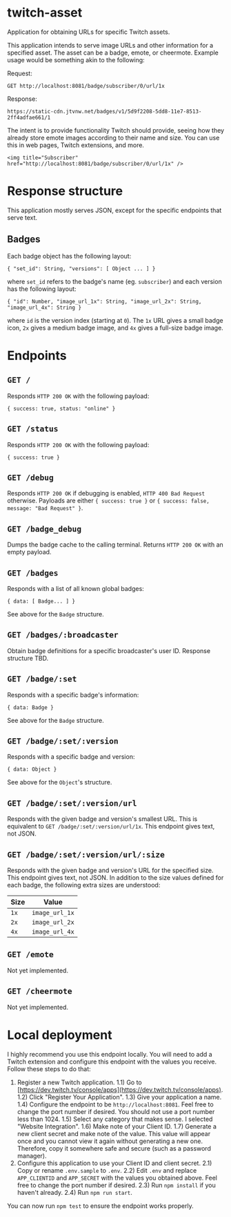# twitch-asset

Application for obtaining URLs for specific Twitch assets.

This application intends to serve image URLs and other information for a specified asset. The asset can be a badge, emote, or cheermote. Example usage would be something akin to the following:

Request:
```
GET http://localhost:8081/badge/subscriber/0/url/1x
```

Response:
```
https://static-cdn.jtvnw.net/badges/v1/5d9f2208-5dd8-11e7-8513-2ff4adfae661/1
```

The intent is to provide functionality Twitch should provide, seeing how they already store emote images according to their name and size. You can use this in web pages, Twitch extensions, and more.

```
<img title="Subscriber" href="http://localhost:8081/badge/subscriber/0/url/1x" />
```

# Response structure

This application mostly serves JSON, except for the specific endpoints that serve text.

## Badges

Each badge object has the following layout:

```
{ "set_id": String, "versions": [ Object ... ] }
```

where `set_id` refers to the badge's name (eg. `subscriber`) and each version has the following layout:

```
{ "id": Number, "image_url_1x": String, "image_url_2x": String, "image_url_4x": String }
```

where `id` is the version index (starting at `0`). The `1x` URL gives a small badge icon, `2x` gives a medium badge image, and `4x` gives a full-size badge image.

# Endpoints

## `GET /`
Responds `HTTP 200 OK` with the following payload:

```
{ success: true, status: "online" }
```

## `GET /status`
Responds `HTTP 200 OK` with the following payload:

```
{ success: true }
```

## `GET /debug`
Responds `HTTP 200 OK` if debugging is enabled, `HTTP 400 Bad Request` otherwise. Payloads are either `{ success: true }` or `{ success: false, message: "Bad Request" }`.

## `GET /badge_debug`
Dumps the badge cache to the calling terminal. Returns `HTTP 200 OK` with an empty payload.

## `GET /badges`
Responds with a list of all known global badges:

```
{ data: [ Badge... ] }
```

See above for the `Badge` structure.

## `GET /badges/:broadcaster`

Obtain badge definitions for a specific broadcaster's user ID. Response structure TBD.

## `GET /badge/:set`
Responds with a specific badge's information:

```
{ data: Badge }
```

See above for the `Badge` structure.

## `GET /badge/:set/:version`
Responds with a specific badge and version:

```
{ data: Object }
```

See above for the `Object`'s structure.

## `GET /badge/:set/:version/url`
Responds with the given badge and version's smallest URL. This is equivalent to `GET /badge/:set/:version/url/1x`. This endpoint gives text, not JSON.

## `GET /badge/:set/:version/url/:size`
Responds with the given badge and version's URL for the specified size. This endpoint gives text, not JSON. In addition to the size values defined for each badge, the following extra sizes are understood:

| Size | Value          |
| ---- | -------------- |
| `1x` | `image_url_1x` |
| `2x` | `image_url_2x` |
| `4x` | `image_url_4x` |

## `GET /emote`

Not yet implemented.

## `GET /cheermote`

Not yet implemented.

# Local deployment

I highly recommend you use this endpoint locally. You will need to add a Twitch extension and configure this endpoint with the values you receive. Follow these steps to do that:

  1) Register a new Twitch application.
  1.1) Go to [https://dev.twitch.tv/console/apps](https://dev.twitch.tv/console/apps).
  1.2) Click "Register Your Application".
  1.3) Give your application a name.
  1.4) Configure the endpoint to be `http://localhost:8081`. Feel free to change the port number if desired. You should not use a port number less than 1024.
  1.5) Select any category that makes sense. I selected "Website Integration".
  1.6) Make note of your Client ID.
  1.7) Generate a new client secret and make note of the value. This value will appear once and you cannot view it again without generating a new one. Therefore, copy it somewhere safe and secure (such as a password manager).
  2) Configure this application to use your Client ID and client secret.
  2.1) Copy or rename `.env.sample` to `.env`.
  2.2) Edit `.env` and replace `APP_CLIENTID` and `APP_SECRET` with the values you obtained above. Feel free to change the port number if desired.
  2.3) Run `npm install` if you haven't already.
  2.4) Run `npm run start`.

You can now run `npm test` to ensure the endpoint works properly.

